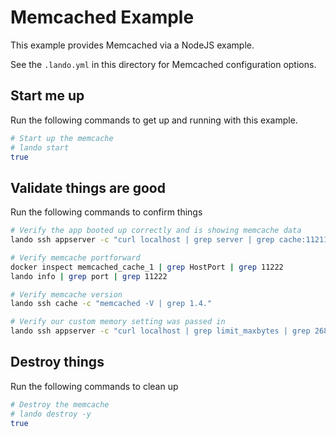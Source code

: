 Memcached Example
=================

This example provides Memcached via a NodeJS example.

See the `.lando.yml` in this directory for Memcached configuration options.

Start me up
-----------

Run the following commands to get up and running with this example.

```bash
# Start up the memcache
# lando start
true
```

Validate things are good
------------------------

Run the following commands to confirm things

```bash
# Verify the app booted up correctly and is showing memcache data
lando ssh appserver -c "curl localhost | grep server | grep cache:11211"

# Verify memcache portforward
docker inspect memcached_cache_1 | grep HostPort | grep 11222
lando info | grep port | grep 11222

# Verify memcache version
lando ssh cache -c "memcached -V | grep 1.4."

# Verify our custom memory setting was passed in
lando ssh appserver -c "curl localhost | grep limit_maxbytes | grep 268435456"
```

Destroy things
--------------

Run the following commands to clean up

```bash
# Destroy the memcache
# lando destroy -y
true
```

